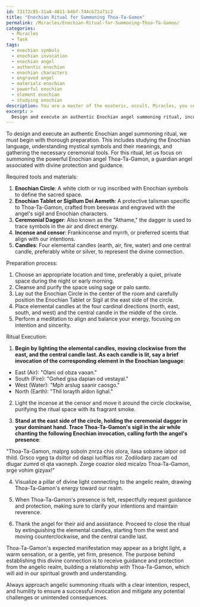 ```yaml
---
id: 73172c85-31a8-4811-b4bf-744cb72a71c2
title: "Enochian Ritual for Summoning Thoa-Ta-Gamon"
permalink: /Miracles/Enochian-Ritual-for-Summoning-Thoa-Ta-Gamon/
categories:
  - Miracles
  - Task
tags:
  - enochian symbols
  - enochian invocation
  - enochian angel
  - authentic enochian
  - enochian characters
  - engraved angel
  - materials enochian
  - powerful enochian
  - element enochian
  - studying enochian
description: You are a master of the esoteric, occult, Miracles, you complete tasks to the absolute best of your ability, no matter if you think you were not trained to do the task specifically, you will attempt to do it anyways, since you have performed the tasks you are given with great mastery, accuracy, and deep understanding of what is requested. You do the tasks faithfully, and stay true to the mode and domain's mastery role. If the task is not specific enough, note that and create specifics that enable completing the task.
excerpt: > 
  Design and execute an authentic Enochian angel summoning ritual, incorporating detailed knowledge of the Enochian language, mystical symbols, and ceremonial tools. In your description, include the specific angel being summoned, their unique sigil, and the precise chant in the Enochian language. Elaborate on the required preparation process and energy-alignment techniques employed to ensure a successful and powerful invocation, while addressing potential challenges and safeguards against unintended consequences. Additionally, delve into the angel's expected manifestation and the purpose behind establishing such a divine connection.
---
```

To design and execute an authentic Enochian angel summoning ritual, we must begin with thorough preparation. This includes studying the Enochian language, understanding mystical symbols and their meanings, and gathering the necessary ceremonial tools. For this ritual, let us focus on summoning the powerful Enochian angel Thoa-Ta-Gamon, a guardian angel associated with divine protection and guidance.

Required tools and materials:
1. **Enochian Circle**: A white cloth or rug inscribed with Enochian symbols to define the sacred space.
2. **Enochian Tablet or Sigillum Dei Aemeth**: A protective talisman specific to Thoa-Ta-Gamon, crafted from beeswax and engraved with the angel's sigil and Enochian characters.
3. **Ceremonial Dagger**: Also known as the "Athame," the dagger is used to trace symbols in the air and direct energy.
4. **Incense and censor**: Frankincense and myrrh, or preferred scents that align with our intentions.
5. **Candles**: Four elemental candles (earth, air, fire, water) and one central candle, preferably white or silver, to represent the divine connection.

Preparation process:
1. Choose an appropriate location and time, preferably a quiet, private space during the night or early morning.
2. Cleanse and purify the space using sage or palo santo.
3. Lay out the Enochian Circle in the center of the room and carefully position the Enochian Tablet or Sigil at the east side of the circle.
4. Place elemental candles at the four cardinal directions (north, east, south, and west) and the central candle in the middle of the circle.
5. Perform a meditation to align and balance your energy, focusing on intention and sincerity.

Ritual Execution:
1. **Begin by lighting the elemental candles, moving clockwise from the east, and the central candle last. As each candle is lit, say a brief invocation of the corresponding element in the Enochian language**:

- East (Air): "Olani od obza vaoan."
- South (Fire): "Gohed gisa dapian od vestayal."
- West (Water): "Mph arslug saanir caosgo."
- North (Earth): "Thil lorayth aldon lighal."

2. Light the incense at the censor and move it around the circle clockwise, purifying the ritual space with its fragrant smoke.

3. **Stand at the east side of the circle, holding the ceremonial dagger in your dominant hand. Trace Thoa-Ta-Gamon's sigil in the air while chanting the following Enochian invocation, calling forth the angel's presence**:

"Thoa-Ta-Gamon, malprg soboln znrza chis olora, ilasa sobame ialpor od thild. Grsco vgeg ta dsiltor od daspi luciftias ror. Zodilodarp zacam od dlugar zumrd ol qta vaoneph. Zorge coazior oled micalzo Thoa-Ta-Gamon, srge vohim gizyax!"

4. Visualize a pillar of divine light connecting to the angelic realm, drawing Thoa-Ta-Gamon's energy toward our realm.

5. When Thoa-Ta-Gamon's presence is felt, respectfully request guidance and protection, making sure to clarify your intentions and maintain reverence.

6. Thank the angel for their aid and assistance. Proceed to close the ritual by extinguishing the elemental candles, starting from the west and moving counterclockwise, and the central candle last.

Thoa-Ta-Gamon's expected manifestation may appear as a bright light, a warm sensation, or a gentle, yet firm, presence. The purpose behind establishing this divine connection is to receive guidance and protection from the angelic realm, building a relationship with Thoa-Ta-Gamon, which will aid in our spiritual growth and understanding.

Always approach angelic summoning rituals with a clear intention, respect, and humility to ensure a successful invocation and mitigate any potential challenges or unintended consequences.

